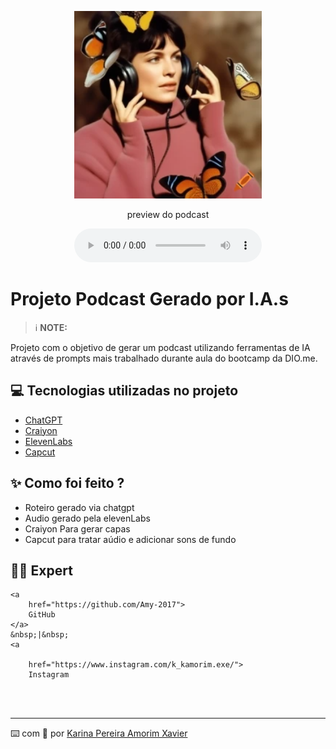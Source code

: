 <p align="center">
<img 
    src="./assets/craiyon_004951_com_tema_de_podcast_uma_linda_mulher_olhando_para_borboletas_ou_mariposas_acima_dela_.png"
    width="300"
/>
</p>

<p align="center">
    preview do podcast
</p>

<div align="center">
    <audio src="output/Áudio editado podcast borboletas.MP3" controls title="Podcast editado"></audio>
</div>

# Projeto Podcast Gerado por I.A.s


 > ℹ️ **NOTE:** 

Projeto com o objetivo de gerar um podcast utilizando ferramentas de IA através de prompts mais trabalhado durante aula do bootcamp da DIO.me.


## 💻 Tecnologias utilizadas no projeto

- [ChatGPT](https://chat.openai.com/) 
- [Craiyon](https://www.craiyon.com)
- [ElevenLabs](https://beta.elevenlabs.io/)
- [Capcut](https://www.capcut.com/pt-br/)

## ✨ Como foi feito ?

- Roteiro gerado via chatgpt
- Audio gerado pela elevenLabs
- Craiyon Para gerar capas
- Capcut para tratar aúdio e adicionar sons de fundo

## 👨‍💻 Expert


    <a 
        href="https://github.com/Amy-2017">
        GitHub
    </a>
    &nbsp;|&nbsp;
    <a       
    
        href="https://www.instagram.com/k_kamorim.exe/">
        Instagram
   
</p>
<br/><br/>
<p>

---

⌨️ com 💜 por [Karina Pereira Amorim Xavier](https://github.com/Amy-2017)
